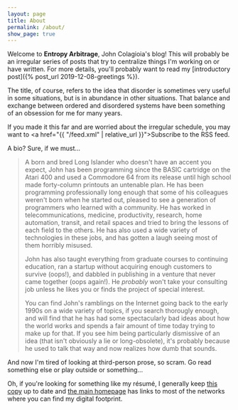 ```yaml
---
layout: page
title: About
permalink: /about/
show_page: true
---
```


Welcome to **Entropy Arbitrage**, John Colagioia's blog!  This will probably be an irregular series of posts that try to centralize things I'm working on or have written.  For more details, you'll probably want to read my [introductory post]({% post_url 2019-12-08-greetings %}).

The title, of course, refers to the idea that disorder is sometimes very useful in some situations, but is in abundance in other situations.  That balance and exchange between ordered and disordered systems have been something of an obsession for me for many years.

If you made it this far and are worried about the irregular schedule, you may want to <span class="rss-subscribe"><a href="{{ "/feed.xml" | relative_url }}">Subscribe <i class="fas fa-rss"></i></a></span> to the RSS feed.

A bio?  Sure, if we must...

 > A born and bred Long Islander who doesn't have an accent you expect, John has been programming since the BASIC cartridge on the Atari 400 and used a Commodore 64 from its release until high school made forty-column printouts an untenable plan.  He has been programming professionally long enough that some of his colleagues weren't born when he started out, pleased to see a generation of programmers who learned with a community.  He has worked in telecommunications, medicine, productivity, research, home automation, transit, and retail spaces and tried to bring the lessons of each field to the others.  He has also used a wide variety of technologies in these jobs, and has gotten a laugh seeing most of them horribly misused.
 > 
 > John has also taught everything from graduate courses to continuing education, ran a startup without acquiring enough customers to survive (oops!), and dabbled in publishing in a venture that never came together (oops again!).  He *probably* won't take your consulting job unless he likes you or finds the project of special interest.
 > 
 > You can find John's ramblings on the Internet going back to the early 1990s on a wide variety of topics, if you search thorougly enough, and will find that he has had some spectacularly bad ideas about how the world works and spends a fair amount of time today trying to make up for that.  If you see him being particularly dismissive of an idea (that isn't obviously a lie or long-obsolete), it's probably because he used to talk that way and now realizes how dumb that sounds.

And now I'm tired of looking at third-person prose, so scram.  Go read something else or play outside or something...

Oh, if you're looking for something like my résumé, I generally keep [this copy](/resume.html) up to date and [the main homepage](/) has links to most of the networks where you can find my digital footprint.
